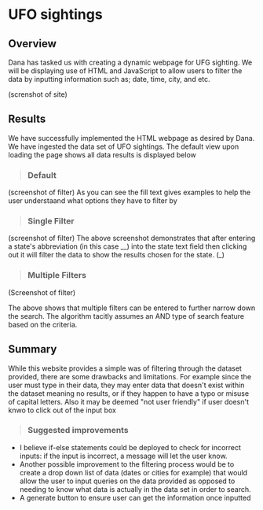 # UFO sightings
## Overview
Dana has tasked us with creating a dynamic webpage for UFG sighting. We will be displaying use of HTML and JavaScript to allow users to filter the data by inputting information such as; date, time, city, and etc.

(screnshot of site)

## Results
We have successfully implemented the HTML webpage as desired by Dana. We have ingested the data set of UFO sightings. The default view upon loading the page shows all data results is displayed below
> ### Default
(screenshot of filter)
As you can see the fill text gives examples to help the user understaand what options they have to filter by

> ### Single Filter
(screenshot of filter)
The above screenshot  demonstrates that after entering a state's abbreviation (in this case __) into the state text field then clicking out it will filter the data to show the results chosen for the state. (_)

> ### Multiple Filters
(Screenshot of filter)

The above shows that multiple filters can be entered to further narrow down the search. The algorithm tacitly assumes an AND type of search feature based on the criteria. 

## Summary
While this website provides a simple was of filtering through the dataset provided, there are some drawbacks and limitations. For example since the user must type in their data, they may enter data that doesn't exist within the dataset meaning no results, or if they happen to have a typo or misuse of capital letters. Also it may be deemed "not user friendly" if user doesn't knwo to click out of the input box
> ### Suggested improvements
* I believe if-else statements could be deployed to check for incorrect inputs: if the input is incorrect, a message will let the user know. 
* Another possible improvement to the filtering process would be to create a drop down list of data (dates or cities for example) that would allow the user to input queries on the data provided as opposed to needing to know what data is actually in the data set in order to search.
* A generate button to ensure user can get the information once inputted
